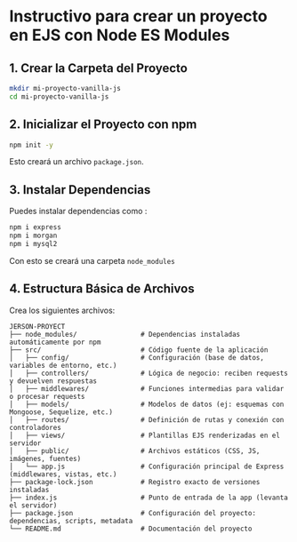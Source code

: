 # Instructivo para crear un proyecto en EJS con Node ES Modules

## 1. Crear la Carpeta del Proyecto

```bash
mkdir mi-proyecto-vanilla-js
cd mi-proyecto-vanilla-js
```

## 2. Inicializar el Proyecto con npm

```bash
npm init -y
```

Esto creará un archivo `package.json`.

## 3. Instalar Dependencias

Puedes instalar dependencias como :

```bash
npm i express
npm i morgan
npm i mysql2
```

Con esto se creará una carpeta ``` node_modules ```

## 4. Estructura Básica de Archivos

Crea los siguientes archivos:

```
JERSON-PROYECT
├── node_modules/                # Dependencias instaladas automáticamente por npm
├── src/                         # Código fuente de la aplicación
│   ├── config/                  # Configuración (base de datos, variables de entorno, etc.)
│   ├── controllers/             # Lógica de negocio: reciben requests y devuelven respuestas
│   ├── middlewares/             # Funciones intermedias para validar o procesar requests
│   ├── models/                  # Modelos de datos (ej: esquemas con Mongoose, Sequelize, etc.)
│   ├── routes/                  # Definición de rutas y conexión con controladores
│   ├── views/                   # Plantillas EJS renderizadas en el servidor
│   ├── public/                  # Archivos estáticos (CSS, JS, imágenes, fuentes)
│   └── app.js                   # Configuración principal de Express (middlewares, vistas, etc.)
├── package-lock.json            # Registro exacto de versiones instaladas
├── index.js                     # Punto de entrada de la app (levanta el servidor)
├── package.json                 # Configuración del proyecto: dependencias, scripts, metadata
└── README.md                    # Documentación del proyecto
```